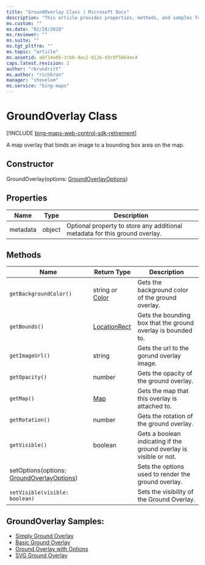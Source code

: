 ```yaml
---
title: "GroundOverlay Class | Microsoft Docs"
description: "This article provides properties, methods, and samples for the GroundOverlay Class, which is a map overlay that binds an image to a bounding box area on the map."
ms.custom: ""
ms.date: "02/28/2018"
ms.reviewer: ""
ms.suite: ""
ms.tgt_pltfrm: ""
ms.topic: "article"
ms.assetid: a0f34a05-3cb8-4ac2-8126-d3c9f5064ec4
caps.latest.revision: 2
author: "rbrundritt"
ms.author: "richbrun"
manager: "stevelom"
ms.service: "bing-maps"
---
```


# GroundOverlay Class

[!INCLUDE [bing-maps-web-control-sdk-retirement](../../includes/bing-maps-web-control-sdk-retirement.md)]

A map overlay that binds an image to a bounding box area on the map.

## Constructor

GroundOverlay(options: [GroundOverlayOptions](groundoverlayoptions-object.md))

## Properties

| Name     | Type   | Description                                                                 |
|----------|--------|-----------------------------------------------------------------------------|
| metadata | object | Optional property to store any additional metadata for this ground overlay. |

## Methods

| Name                                      | Return Type       | Description                                                        |
|-------------------------------------------|-------------------|--------------------------------------------------------------------|
| `getBackgroundColor()`                      | string _or_ [Color](color-class.md) | Gets the background color of the ground overlay.                   |
| `getBounds()`                               | [LocationRect](locationrect-class.md)      | Gets the bounding box that the ground overlay is bounded to.       |
| `getImageUrl()`                             | string            | Gets the url to the gorund overlay image.                          |
| `getOpacity()`                              | number            | Gets the opacity of the ground overlay.                            |
| `getMap()`                                  | [Map](map-class.md)               | Gets the map that this overlay is attached to.                     |
| `getRotation()`                             | number            | Gets the rotation of the ground overlay.                           |
| `getVisible()`                              | boolean           | Gets a boolean indicating if the ground overlay is visible or not. |
| setOptions(options: [GroundOverlayOptions](groundoverlayoptions-object.md)) |                   | Sets the options used to render the ground overlay.                |
| `setVisible(visible: boolean)`              |                   | Sets the visibility of the Ground Overlay.                         |

## GroundOverlay Samples:

-   [Simply Ground Overlay](https://www.bing.com/api/maps/mapcontrol/isdk?autoRedirect=false#simpleGroundOverlay+JS)
-   [Basic Ground Overlay](https://samples.bingmapsportal.com/?search=Basic%20Ground%20Overlay)
-   [Ground Overlay with Options](https://samples.bingmapsportal.com/?search=Ground%20Overlay%20Options)
-   [SVG Ground Overlay](https://samples.bingmapsportal.com/?search=SVG%20Ground%20Overlay)

